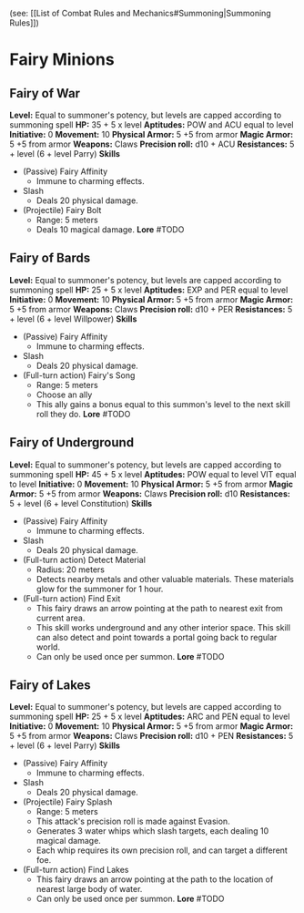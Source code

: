 (see: [[List of Combat Rules and Mechanics#Summoning|Summoning Rules]]) 

# Fairy Minions
## Fairy of War
**Level:** Equal to summoner's potency, but levels are capped according to summoning spell
**HP:** 35 + 5 x level
**Aptitudes:**
	POW and ACU equal to level
**Initiative:** 0
**Movement:** 10
**Physical Armor:** 5
	+5 from armor
**Magic Armor:** 5
	+5 from armor
**Weapons:** 
	Claws
**Precision roll:** d10 + ACU
**Resistances:** 5 + level (6 + level Parry)
**Skills**
+ (Passive) Fairy Affinity
	+ Immune to charming effects.
+ Slash
	+ Deals 20 physical damage.
+ (Projectile) Fairy Bolt
	+ Range: 5 meters
	+ Deals 10 magical damage.
**Lore**
	#TODO  

## Fairy of Bards
**Level:** Equal to summoner's potency, but levels are capped according to summoning spell
**HP:** 25 + 5 x level
**Aptitudes:**
	EXP and PER equal to level
**Initiative:** 0
**Movement:** 10
**Physical Armor:** 5
	+5 from armor
**Magic Armor:** 5
	+5 from armor
**Weapons:** 
	Claws
**Precision roll:** d10 + PER
**Resistances:** 5 + level (6 + level Willpower)
**Skills**
+ (Passive) Fairy Affinity
	+ Immune to charming effects.
+ Slash
	+ Deals 20 physical damage.
+ (Full-turn action) Fairy's Song
	+ Range: 5 meters
	+ Choose an ally
	+ This ally gains a bonus equal to this summon's level to the next skill roll they do.
**Lore**
	#TODO  

## Fairy of Underground
**Level:** Equal to summoner's potency, but levels are capped according to summoning spell
**HP:** 45 + 5 x level
**Aptitudes:**
	POW equal to level
	VIT equal to level
**Initiative:** 0
**Movement:** 10
**Physical Armor:** 5
	+5 from armor
**Magic Armor:** 5
	+5 from armor
**Weapons:** 
	Claws
**Precision roll:** d10
**Resistances:** 5 + level (6 + level Constitution)
**Skills**
+ (Passive) Fairy Affinity
	+ Immune to charming effects.
+ Slash
	+ Deals 20 physical damage.
+ (Full-turn action) Detect Material
	+ Radius: 20 meters
	+ Detects nearby metals and other valuable materials. These materials glow for the summoner for 1 hour.
+ (Full-turn action) Find Exit
	+ This fairy draws an arrow pointing at the path to nearest exit from current area.
	+ This skill works underground and any other interior space. This skill can also detect and point towards a portal going back to regular world.
	+ Can only be used once per summon.
**Lore**
	#TODO  

## Fairy of Lakes
**Level:** Equal to summoner's potency, but levels are capped according to summoning spell
**HP:** 25 + 5 x level
**Aptitudes:**
	ARC and PEN equal to level
**Initiative:** 0
**Movement:** 10
**Physical Armor:** 5
	+5 from armor
**Magic Armor:** 5
	+5 from armor
**Weapons:** 
	Claws
**Precision roll:** d10 + PEN
**Resistances:** 5 + level (6 + level Parry)
**Skills**
+ (Passive) Fairy Affinity
	+ Immune to charming effects.
+ Slash
	+ Deals 20 physical damage.
+ (Projectile) Fairy Splash
	+ Range: 5 meters
	+ This attack's precision roll is made against Evasion.
	+ Generates 3 water whips which slash targets, each dealing 10 magical damage.
	+ Each whip requires its own precision roll, and can target a different foe.
+ (Full-turn action) Find Lakes
	+ This fairy draws an arrow pointing at the path to the location of nearest large body of water.
	+ Can only be used once per summon.
**Lore**
	#TODO  